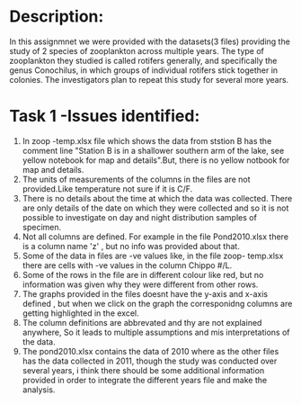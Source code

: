 # Description:
In this assignmnet we were provided with the datasets(3 files) providing the study of 2 species of zooplankton across multiple years.
The type of zooplankton they studied is called rotifers generally, and specifically the genus Conochilus, in which groups of individual
rotifers stick together in colonies. The investigators plan to repeat this study for several more years.

# Task 1 -Issues identified:
1.  In zoop -temp.xlsx file which shows the data from ststion B has the comment line "Station B is in a shallower southern arm of the lake,
see yellow notebook for map and details".But, there is no yellow notbook for map and details.  
2. The units of measurements of the columns in the files are not provided.Like temperature not sure if it is C/F.
3. There is no details about the time at which the data was collected. There are only details of the date on which they were collected and 
so it is not possible to investigate on day and night distribution samples of specimen.
4. Not all columns are defined. For example in the file Pond2010.xlsx there is a column name 'z' , but no info was provided about that.
5. Some of the data in files are -ve values like, in the file zoop- temp.xlsx there are cells with -ve values in the column Chippo #/L.
6. Some of the rows in the file are in different colour like red, but no information was given why they were different from other rows.
7. The graphs provided in the files doesnt have the y-axis and x-axis defined , but when we click on the graph the corresponidng columns are getting highlighted in the excel.
8. The column definitions are abbrevated and thy are not explained anywhere, So it leads to multiple assumptions and mis interpretations of the data.
9. The pond2010.xlsx contains the data of 2010 where as the other files has the data collected in 2011, though the study was conducted over several years, i think there should be some additional information provided in order to integrate the different years file and make the analysis.



